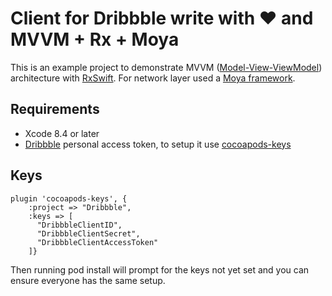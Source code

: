 # Client for Dribbble write with ❤️ and MVVM + Rx + Moya

This is an example project to demonstrate MVVM ([Model-View-ViewModel](https://en.wikipedia.org/wiki/Model_View_ViewModel)) architecture with [RxSwift](https://github.com/ReactiveX/RxSwift). For network layer used a [Moya framework](https://github.com/Moya/Moya).

## Requirements

- Xcode 8.4 or later
- [Dribbble](https://github.com/settings/tokens) personal access token, to setup it use [cocoapods-keys](https://github.com/orta/cocoapods-keys)

## Keys
```
plugin 'cocoapods-keys', {
    :project => "Dribbble",
    :keys => [
      "DribbbleClientID",
      "DribbbleClientSecret",
      "DribbbleClientAccessToken"
    ]}
```    
Then running pod install will prompt for the keys not yet set and you can ensure everyone has the same setup.
